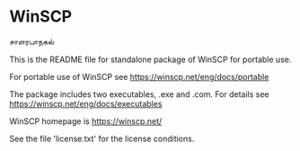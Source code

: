 # WinSCP
சாளரபாநகல்

This is the README file for standalone package of WinSCP for portable use.

For portable use of WinSCP see
https://winscp.net/eng/docs/portable

The package includes two executables, .exe and .com. For details see
https://winscp.net/eng/docs/executables

WinSCP homepage is https://winscp.net/

See the file 'license.txt' for the license conditions.
